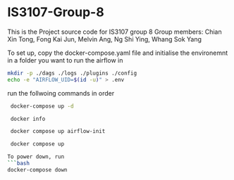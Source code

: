 # IS3107-Group-8
This is the Project source code for IS3107 group 8
Group members: Chian Xin Tong, Fong Kai Jun, Melvin Ang, Ng Shi Ying, Whang Sok Yang

To set up, copy the docker-compose.yaml file and initialise the environemnt in a folder you want to run the airflow in
```bash
mkdir -p ./dags ./logs ./plugins ./config
echo -e "AIRFLOW_UID=$(id -u)" > .env
```
run the follwoing commands in order

```bash
 docker-compose up -d
```

```bash
 docker info  
```

```bash
 docker compose up airflow-init
```

```bash
 docker compose up  
```

```bash
To power down, run
```bash
docker-compose down 
```
